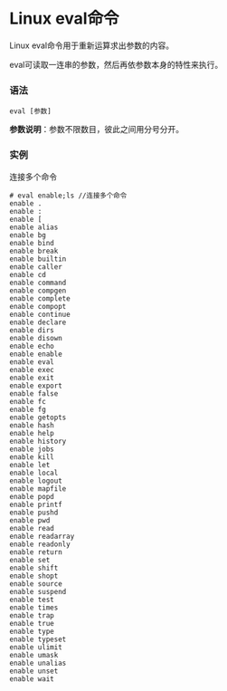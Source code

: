 
# Linux eval命令



Linux eval命令用于重新运算求出参数的内容。

eval可读取一连串的参数，然后再依参数本身的特性来执行。

### 语法

```
eval [参数]
```

**参数说明**：参数不限数目，彼此之间用分号分开。

### 实例

连接多个命令

```
# eval enable;ls //连接多个命令
enable .
enable :
enable [
enable alias
enable bg
enable bind
enable break
enable builtin
enable caller
enable cd
enable command
enable compgen
enable complete
enable compopt
enable continue
enable declare
enable dirs
enable disown
enable echo
enable enable
enable eval
enable exec
enable exit
enable export
enable false
enable fc
enable fg
enable getopts
enable hash
enable help
enable history
enable jobs
enable kill
enable let
enable local
enable logout
enable mapfile
enable popd
enable printf
enable pushd
enable pwd
enable read
enable readarray
enable readonly
enable return
enable set
enable shift
enable shopt
enable source
enable suspend
enable test
enable times
enable trap
enable true
enable type
enable typeset
enable ulimit
enable umask
enable unalias
enable unset
enable wait

```



